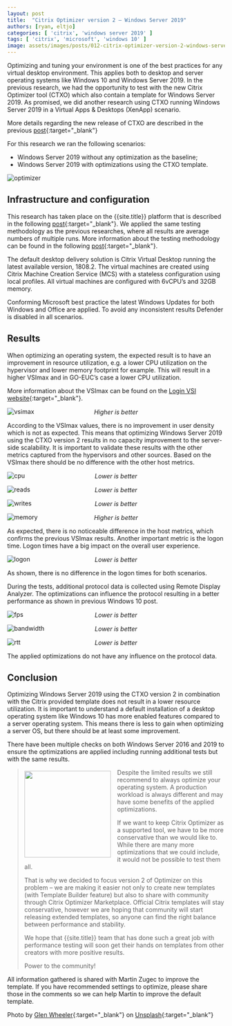 ```yaml
---
layout: post
title:  "Citrix Optimizer version 2 – Windows Server 2019"
authors: [ryan, eltjo]
categories: [ 'citrix', 'windows server 2019' ]
tags: [ 'citrix', 'microsoft', 'windows 10' ]
image: assets/images/posts/012-citrix-optimizer-version-2-windows-server-2019/012-ctxo-w2k19-feature-image.png
---
```

Optimizing and tuning your environment is one of the best practices for any virtual desktop environment. This applies both to desktop and server operating systems like Windows 10 and Windows Server 2019. In the previous research, we had the opportunity to test with the new Citrix Optimizer tool (CTXO) which also contain a template for Windows Server 2019. As promised, we did another research using CTXO running Windows Server 2019 in a Virtual Apps & Desktops (XenApp) scenario. 

More details regarding the new release of CTXO are described in the previous [post]({site.baseurl}}/citrix-optimizer-version-2-windows-10-1809){:target="_blank"}

For this research we ran the following scenarios: 

  * Windows Server 2019 without any optimization as the baseline; 
  * Windows Server 2019 with optimizations using the CTXO template. 

![optimizer]({{site.baseurl}}/assets/images/posts/012-citrix-optimizer-version-2-windows-server-2019/012-ctxo-w2k19-optimizer.png)

## Infrastructure and configuration 
This research has taken place on the {{site.title}} platform that is described in the following [post]({{site.baseurl}}/architecture-and-hardware-setup-overview-2018){:target="_blank"}. We applied the same testing methodology as the previous researches, where all results are average numbers of multiple runs. More information about the testing methodology can be found in the following [post]({{site.baseurl}}/insight-in-the-testing-methodology){:target="_blank"}.

The default desktop delivery solution is Citrix Virtual Desktop running the latest available version, 1808.2. The virtual machines are created using Citrix Machine Creation Service (MCS) with a stateless configuration using local profiles. All virtual machines are configured with 6vCPU’s and 32GB memory. 

Conforming Microsoft best practice the latest Windows Updates for both Windows and Office are applied. To avoid any inconsistent results Defender is disabled in all scenarios. 

## Results 
When optimizing an operating system, the expected result is to have an improvement in resource utilization, e.g. a lower CPU utilization on the hypervisor and lower memory footprint for example. This will result in a higher VSImax and in GO-EUC’s case a lower CPU utilization.  

More information about the VSImax can be found on the [Login VSI website](https://www.loginvsi.com/blog-alias/login-vsi/481-calculating-maximum-virtual-desktop-capacity-vsimax-explained){:target="_blank"}.

![vsimax]({{site.baseurl}}/assets/images/posts/012-citrix-optimizer-version-2-windows-server-2019/012-ctxo-w2k19-vsimax.png)
<p align="center" style="margin-top: -30px;" >
  <i>Higher is better</i>
</p>

According to the VSImax values, there is no improvement in user density which is not as expected. This means that optimizing Windows Server 2019 using the CTXO version 2 results in no capacity improvement to the server-side scalability. It is important to validate these results with the other metrics captured from the hypervisors and other sources. Based on the VSImax there should be no difference with the other host metrics. 

![cpu]({{site.baseurl}}/assets/images/posts/012-citrix-optimizer-version-2-windows-server-2019/012-ctxo-w2k19-host-cpu-util.png)
<p align="center" style="margin-top: -30px;" >
  <i>Lower is better</i>
</p>

![reads]({{site.baseurl}}/assets/images/posts/012-citrix-optimizer-version-2-windows-server-2019/012-ctxo-w2k19-host-reads.png)
<p align="center" style="margin-top: -30px;" >
  <i>Lower is better</i>
</p>

![writes]({{site.baseurl}}/assets/images/posts/012-citrix-optimizer-version-2-windows-server-2019/012-ctxo-w2k19-host-writes.png)
<p align="center" style="margin-top: -30px;" >
  <i>Lower is better</i>
</p>

![memory]({{site.baseurl}}/assets/images/posts/012-citrix-optimizer-version-2-windows-server-2019/012-ctxo-w2k19-host-mem.png)
<p align="center" style="margin-top: -30px;" >
  <i>Higher is better</i>
</p>

As expected, there is no noticeable difference in the host metrics, which confirms the previous VSImax results. Another important metric is the logon time. Logon times have a big impact on the overall user experience. 

![logon]({{site.baseurl}}/assets/images/posts/012-citrix-optimizer-version-2-windows-server-2019/012-ctxo-w2k19-logon.png)
<p align="center" style="margin-top: -30px;" >
  <i>Lower is better</i>
</p>

As shown, there is no difference in the logon times for both scenarios. 

During the tests, additional protocol data is collected using Remote Display Analyzer. The optimizations can influence the protocol resulting in a better performance as shown in previous Windows 10 post.

![fps]({{site.baseurl}}/assets/images/posts/012-citrix-optimizer-version-2-windows-server-2019/012-ctxo-w2k19-rda-fps.png)
<p align="center" style="margin-top: -30px;" >
  <i>Lower is better</i>
</p>

![bandwidth]({{site.baseurl}}/assets/images/posts/012-citrix-optimizer-version-2-windows-server-2019/012-ctxo-w2k19-rda-bandwidth.png)
<p align="center" style="margin-top: -30px;" >
  <i>Lower is better</i>
</p>

![rtt]({{site.baseurl}}/assets/images/posts/012-citrix-optimizer-version-2-windows-server-2019/012-ctxo-w2k19-rda-rtt.png)
<p align="center" style="margin-top: -30px;" >
  <i>Lower is better</i>
</p>

The applied optimizations do not have any influence on the protocol data. 

## Conclusion 
Optimizing Windows Server 2019 using the CTXO version 2 in combination with the Citrix provided template does not result in a lower resource utilization. It is important to understand a default installation of a desktop operating system like Windows 10 has more enabled features compared to a server operating system. This means there is less to gain when optimizing a server OS, but there should be at least some improvement.  

There have been multiple checks on both Windows Server 2016 and 2019 to ensure the optimizations are applied including running additional tests but with the same results.

> <img style="width: 200px; float: left; margin-right: 15px; margin-top: 5px" src="{{site.baseurl}}/assets/images/posts/012-citrix-optimizer-version-2-windows-server-2019/012-ctxo-w2k19-martin-zugec.png"/> Despite the limited results we still recommend to always optimize your operating system. A production workload is always different and may have some benefits of the applied optimizations.
> 
> If we want to keep Citrix Optimizer as a supported tool, we have to be more conservative than we would like to. While there are many more optimizations that we could include, it would not be possible to test them all.
> 
> That is why we decided to focus version 2 of Optimizer on this problem – we are making it easier not only to create new templates (with Template Builder feature) but also to share with community through Citrix Optimizer Marketplace. Official Citrix templates will stay conservative, however we are hoping that community will start releasing extended templates, so anyone can find the right balance between performance and stability.
> 
> We hope that {{site.title}} team that has done such a great job with performance testing will soon get their hands on templates from other creators with more positive results.
>
> Power to the community!

All information gathered is shared with Martin Zugec to improve the template. If you have recommended settings to optimize, please share those in the comments so we can help Martin to improve the default template.

Photo by [Glen Wheeler](https://unsplash.com/photos/gN3oQVVJDYo?utm_source=unsplash&utm_medium=referral&utm_content=creditCopyText){:target="_blank"} on [Unsplash](https://unsplash.com/search/photos/f1?utm_source=unsplash&utm_medium=referral&utm_content=creditCopyText){:target="_blank"}